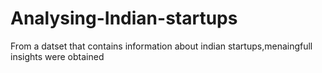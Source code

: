 # Analysing-Indian-startups
From a datset that contains information about indian startups,menaingfull insights were obtained
